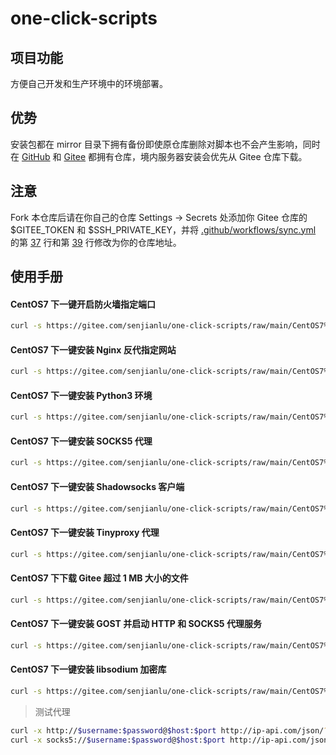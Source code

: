 # one-click-scripts

## 项目功能
方便自己开发和生产环境中的环境部署。  

## 优势
安装包都在 mirror 目录下拥有备份即使原仓库删除对脚本也不会产生影响，同时在 [GitHub](https://github.com/senjianlu/tiny-server-probe) 和 [Gitee](https://gitee.com/senjianlu/one-click-scripts) 都拥有仓库，境内服务器安装会优先从 Gitee 仓库下载。  

## 注意
Fork 本仓库后请在你自己的仓库 Settings → Secrets 处添加你 Gitee 仓库的 $GITEE_TOKEN 和 $SSH_PRIVATE_KEY，并将 [.github/workflows/sync.yml](https://github.com/senjianlu/one-click-scripts/blob/main/.github/workflows/sync.yml) 的第 [37](https://github.com/senjianlu/one-click-scripts/blob/main/.github/workflows/sync.yml#L37) 行和第 [39](https://github.com/senjianlu/one-click-scripts/blob/main/.github/workflows/sync.yml#L39) 行修改为你的仓库地址。  

## 使用手册
#### CentOS7 下一键开启防火墙指定端口
```bash
curl -s https://gitee.com/senjianlu/one-click-scripts/raw/main/CentOS7%20%E4%B8%8B%E4%B8%80%E9%94%AE%E5%BC%80%E5%90%AF%E9%98%B2%E7%81%AB%E5%A2%99%E6%8C%87%E5%AE%9A%E7%AB%AF%E5%8F%A3/open-port.sh | bash -s $port
```

#### CentOS7 下一键安装 Nginx 反代指定网站
```bash
curl -s https://gitee.com/senjianlu/one-click-scripts/raw/main/CentOS7%20%E4%B8%8B%E4%B8%80%E9%94%AE%E5%AE%89%E8%A3%85%20Nginx%20%E5%8F%8D%E4%BB%A3%E6%8C%87%E5%AE%9A%E7%BD%91%E7%AB%99/install.sh | bash -s $nginx_reverse_port $nginx_reverse_domain_my $nginx_reverse_domain_it
```

#### CentOS7 下一键安装 Python3 环境
```bash
curl -s https://gitee.com/senjianlu/one-click-scripts/raw/main/CentOS7%20%E4%B8%8B%E4%B8%80%E9%94%AE%E5%AE%89%E8%A3%85%20Python3%20%E7%8E%AF%E5%A2%83/install.sh | bash
```

#### CentOS7 下一键安装 SOCKS5 代理
```bash
curl -s https://gitee.com/senjianlu/one-click-scripts/raw/main/CentOS7%20%E4%B8%8B%E4%B8%80%E9%94%AE%E5%AE%89%E8%A3%85%20SOCKS5%20%E4%BB%A3%E7%90%86/install.sh | bash -s $ss5_port $ss5_username $ss5_password
```

#### CentOS7 下一键安装 Shadowsocks 客户端
```bash
curl -s https://gitee.com/senjianlu/one-click-scripts/raw/main/CentOS7%20%E4%B8%8B%E4%B8%80%E9%94%AE%E5%AE%89%E8%A3%85%20Shadowsocks%20%E5%AE%A2%E6%88%B7%E7%AB%AF/install.sh | bash
```

#### CentOS7 下一键安装 Tinyproxy 代理
```bash
curl -s https://gitee.com/senjianlu/one-click-scripts/raw/main/CentOS7%20%E4%B8%8B%E4%B8%80%E9%94%AE%E5%AE%89%E8%A3%85%20Tinyproxy%20%E4%BB%A3%E7%90%86/install.sh | bash -s $tinyproxy_port $tinyproxy_username $tinyproxy_password
```

#### CentOS7 下下载 Gitee 超过 1 MB 大小的文件
```bash
curl -s https://gitee.com/senjianlu/one-click-scripts/raw/main/CentOS7%20%E4%B8%8B%E4%B8%8B%E8%BD%BD%20Gitee%20%E8%B6%85%E8%BF%87%201%20MB%20%E5%A4%A7%E5%B0%8F%E7%9A%84%E6%96%87%E4%BB%B6/download.sh | bash -s $gitee_file_url
```

#### CentOS7 下一键安装 GOST 并启动 HTTP 和 SOCKS5 代理服务
```bash
curl -s https://gitee.com/senjianlu/one-click-scripts/raw/main/CentOS7%20%E4%B8%8B%E4%B8%80%E9%94%AE%E5%AE%89%E8%A3%85%20GOST%20%E5%B9%B6%E5%90%AF%E5%8A%A8%20HTTP%20%E5%92%8C%20SOCKS5%20%E4%BB%A3%E7%90%86%E6%9C%8D%E5%8A%A1/install.sh | bash -s $proxy_port $proxy_username $proxy_password
```

#### CentOS7 下一键安装 libsodium 加密库
```bash
curl -s https://gitee.com/senjianlu/one-click-scripts/raw/main/CentOS7%20%E4%B8%8B%E4%B8%80%E9%94%AE%E5%AE%89%E8%A3%85%20libsodium%20%E5%8A%A0%E5%AF%86%E5%BA%93/install.sh | bash
```

>测试代理
```bash
curl -x http://$username:$password@$host:$port http://ip-api.com/json/?lang=zh-CN  
curl -x socks5://$username:$password@$host:$port http://ip-api.com/json/?lang=zh-CN  
```